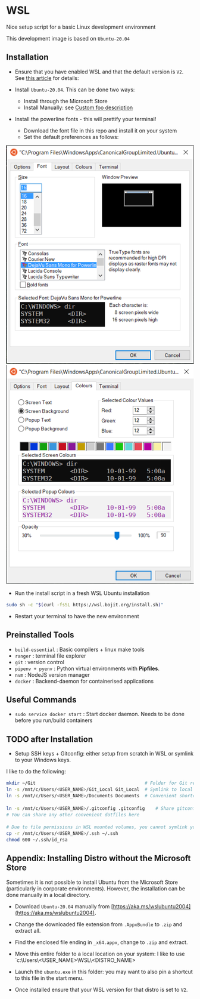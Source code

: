 # WSL
Nice setup script for a basic Linux development environment

This development image is based on `Ubuntu-20.04`

## Installation

- Ensure that you have enabled WSL and that the default version is `V2`. See [this article](https://docs.microsoft.com/en-us/windows/wsl/install) for details:

- Install `Ubuntu-20.04`. This can be done two ways:
    - Install through the Microsoft Store
    - Install Manually: see [Custom foo description](#appendix:-installing-distro-without-the-microsoft-store)

- Install the powerline fonts - this will prettify your terminal!
    - Download the font file in this repo and install it on your system
    - Set the default preferences as follows:

![Set Font](./img/SetFont.png) ![Set Background](./img/SetBackground.png)


- Run the install script in a fresh WSL Ubuntu installation
```bash
sudo sh -c "$(curl -fsSL https://wsl.bojit.org/install.sh)"
```

- Restart your terminal to have the new environment

## Preinstalled Tools

- `build-essential` : Basic compilers + linux make tools
- `ranger` : terminal file explorer
- `git` : version control
- `pipenv + pyenv` : Python virtual environments with **Pipfiles**.
- `nvm` : NodeJS version manager
- `docker` : Backend-daemon for containerised applications

## Useful Commands

- `sudo service docker start` : Start docker daemon. Needs to be done before you run/build containers


## TODO after Installation

- Setup SSH keys + Gitconfig: either setup from scratch in WSL or symlink to your Windows keys.

I like to do the following:
```bash
mkdir ~/Git                                         # Folder for Git repositories in WSL
ln -s /mnt/c/Users/<USER_NAME>/Git_Local Git_Local  # Symlink to local (Windows) Git repo folder
ln -s /mnt/c/Users/<USER_NAME>/Documents Documents  # Convenient shortcut to Windows documents

ln -s /mnt/c/Users/<USER_NAME>/.gitconfig .gitconfig    # Share gitconfig between Windows and WSL
# You can share any other convenient dotfiles here

# Due to file permissions in WSL mounted volumes, you cannot symlink your SSH keys. Just copy the keys to your WSL distro:
cp -r /mnt/c/Users/<USER_NAME>/.ssh ~/.ssh
chmod 600 ~/.ssh/id_rsa
```

## Appendix: Installing Distro without the Microsoft Store

Sometimes it is not possible to install Ubuntu from the Microsoft Store (particularly in corporate environments). However, the installation can be done manually in a local directory.

- Download `Ubuntu-20.04` manually from [https://aka.ms/wslubuntu2004](https://aka.ms/wslubuntu2004).

- Change the downloaded file extension from `.AppxBundle` to `.zip` and extract all.

- Find the enclosed file ending in `_x64.appx`, change to `.zip` and extract.

- Move this entire folder to a local location on your system: I like to use `c:\Users\\<USER_NAME\>\WSL\\<DISTRO_NAME\>

- Launch the `ubuntu.exe` in this folder: you may want to also pin a shortcut to this file in the start menu.

- Once installed ensure that your WSL version for that distro is set to `V2`.